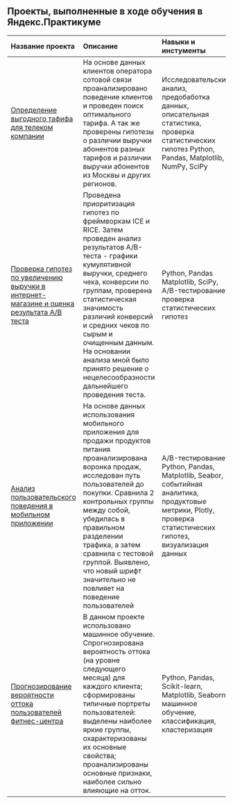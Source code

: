 ## Проекты, выполненные в ходе обучения в Яндекс.Практикуме
| Название проекта | Описание | Навыки и инстументы |
| :-------------------- | :--------------------- |:---------------------------|
| [Определение выгодного тафифа для телеком компании](https://github.com/Barsik146-git/Yandex-praktikum-projects/blob/main/Searchig_oplimal_tariff/Searchig_oplimal_tariff.ipynb) | На основе данных клиентов оператора сотовой связи проанализировано поведение клиентов и проведен поиск оптимального тарифа. А так же проверены гипотезы о различии выручки абонентов разных тарифов и различии выручки абонентов из Москвы и других регионов. | Исследовательский анализ, предобаботка данных, описательная статистика, проверка статистических гипотез Python, Pandas, Matplotlib, NumPy, SciPy|
|[Проверка гипотез по увеличению выручки в интернет-магазине и оценка результата A/B теста](https://github.com/Barsik146-git/Yandex-praktikum-projects/tree/main/AB_test_for_an_online_store) | Проведена приоритизация гипотез по фреймворкам ICE и RICE. Затем проведен анализ результатов A/B-теста - графики кумулятивной выручки, среднего чека, конверсии по группам, проверена статистическая значимость различий конверсий и средних чеков по сырым и очищенным данным. На основании анализа мной было принято решение о нецелесообразности дальнейшего проведения теста. | Python, Pandas Matplotlib, SciPy, A/B-тестирование, проверка статистических гипотез
|[Анализ пользовательского поведения в мобильном приложении](https://github.com/Barsik146-git/Yandex-praktikum-projects/tree/main/AB_for_mobile_App)|На основе данных использования мобильного приложения для продажи продуктов питания проанализирована воронка продаж, исследован путь пользователей до покупки. Сравнила 2 контрольных группы между собой, убедилась в правильном разделении трафика, а затем сравнила с тестовой группой. Выявлено, что новый шрифт значительно не повлияет на поведение пользователей | A/B-тестирование, Python, Pandas, Matplotlib, Seabor, событийная аналитика, продуктовые метрики, Plotly, проверка статистических гипотез, визуализация данных
|[Прогнозирование вероятности оттока пользователей фитнес-центра](https://github.com/Barsik146-git/Yandex-praktikum-projects/tree/main/Forecasting_the_probability_of_outflow)|В данном проекте использовано машинное обучение. Спрогнозирована вероятность оттока (на уровне следующего месяца) для каждого клиента; сформированы типичные портреты пользователей: выделены наиболее яркие группы, охарактеризованы их основные свойства; проанализированы основные признаки, наиболее сильно влияющие на отток. | Python, Pandas, Scikit-learn, Matplotlib, Seaborn, машинное обучение, классификация, кластеризация
